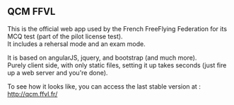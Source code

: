 QCM FFVL
--------

This is the official web app used by the French FreeFlying Federation for its MCQ test (part of the pilot license test).  
It includes a rehersal mode and an exam mode.

It is based on angularJS, jquery, and bootstrap (and much more).  
Purely client side, with only static files, setting it up takes seconds (just fire up a web server and you're done).

To see how it looks like, you can access the last stable version at : http://qcm.ffvl.fr/
